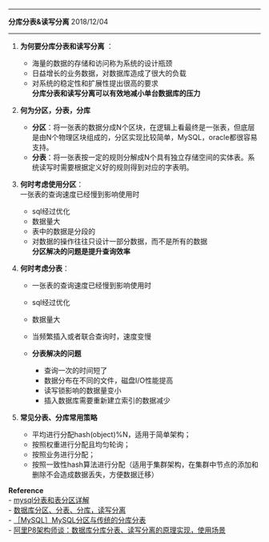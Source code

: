 *************************************
**分库分表&读写分离**    2018/12/04
***************************************
 1. **为何要分库分表和读写分离** ： 
    - 海量的数据的存储和访问称为系统的设计瓶颈
    - 日益增长的业务数据，对数据库造成了很大的负载
    - 对系统的稳定性和扩展性提出很高的要求      
   **分库分表和读写分离可以有效地减小单台数据库的压力**
   
2. **何为分区，分表，分库**
    - **分区**：将一张表的数据分成N个区块，在逻辑上看最终是一张表，但底层是由N个物理区块组成的，分区实现比较简单，MySQL，oracle都很容易支持。
    - **分表**：将一张表按一定的规则分解成N个具有独立存储空间的实体表。系统读写时需要根据定义好的规则得到对应的字表明。
    
3. **何时考虑使用分区**：   
    一张表的查询速度已经慢到影响使用时
    - sql经过优化
    - 数据量大
    - 表中的数据是分段的
    - 对数据的操作往往只设计一部分数据，而不是所有的数据        
  **分区解决的问题是提升查询效率**
  
4. **何时考虑分表**：  
    - 一张表的查询速度已经慢到影响使用时
    - sql经过优化
    - 数据量大
    - 当频繁插入或者联合查询时，速度变慢
    
    - **分表解决的问题** 
      - 查询一次的时间短了
      - 数据分布在不同的文件，磁盘I/O性能提高
      - 读写锁影响的数据量变小
      - 插入数据库需要重新建立索引的数据减少
    
5. **常见分表、分库常用策略**
    - 平均进行分配hash(object)%N，适用于简单架构；
    - 按照权重进行分配且均匀轮询；
    - 按照业务进行分配；
    - 按照一致性hash算法进行分配（适用于集群架构，在集群中节点的添加和删除不会造成数据丢失，方便数据迁移）
    
    
**Reference**    
    - [mysql分表和表分区详解](https://www.2cto.com/database/201503/380348.html)  
    - [数据库分区、分表、分库，读写分离](https://blog.csdn.net/liangz/article/details/79352870)     
    - [［MySQL］MySQL分区与传统的分库分表](https://www.jianshu.com/p/89311703b320)    
    - [阿里P8架构师谈：数据库分库分表、读写分离的原理实现，使用场景](http://youzhixueyuan.com/the-principle-of-separating-tables-reading-and-writing-and-using-scenarios.html)  

